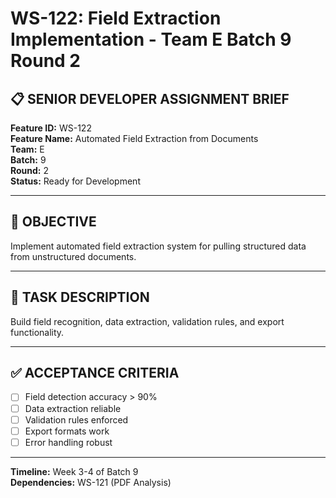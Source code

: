 # WS-122: Field Extraction Implementation - Team E Batch 9 Round 2

## 📋 SENIOR DEVELOPER ASSIGNMENT BRIEF

**Feature ID:** WS-122  
**Feature Name:** Automated Field Extraction from Documents  
**Team:** E  
**Batch:** 9  
**Round:** 2  
**Status:** Ready for Development  

---

## 🎯 OBJECTIVE

Implement automated field extraction system for pulling structured data from unstructured documents.

---

## 📝 TASK DESCRIPTION

Build field recognition, data extraction, validation rules, and export functionality.

---

## ✅ ACCEPTANCE CRITERIA

- [ ] Field detection accuracy > 90%
- [ ] Data extraction reliable
- [ ] Validation rules enforced
- [ ] Export formats work
- [ ] Error handling robust

---

**Timeline:** Week 3-4 of Batch 9  
**Dependencies:** WS-121 (PDF Analysis)
